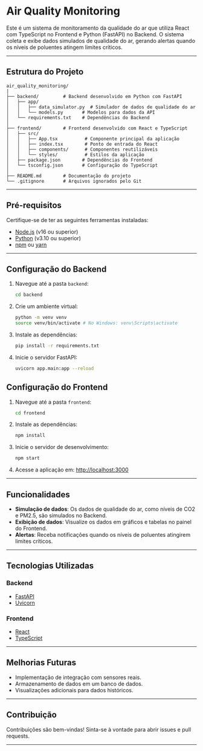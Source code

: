 # Air Quality Monitoring

Este é um sistema de monitoramento da qualidade do ar que utiliza React com TypeScript no Frontend e Python (FastAPI) no Backend. O sistema coleta e exibe dados simulados de qualidade do ar, gerando alertas quando os níveis de poluentes atingem limites críticos.

---

## Estrutura do Projeto

```
air_quality_monitoring/
|
├── backend/         # Backend desenvolvido em Python com FastAPI
│   ├── app/
│   │   ├── data_simulator.py  # Simulador de dados de qualidade do ar
│   │   └── models.py       # Modelos para dados da API
│   └── requirements.txt    # Dependências do Backend
│
├── frontend/        # Frontend desenvolvido com React e TypeScript
│   ├── src/
│   │   ├── App.tsx          # Componente principal da aplicação
│   │   ├── index.tsx        # Ponto de entrada do React
│   │   ├── components/      # Componentes reutilizáveis
│   │   └── styles/          # Estilos da aplicação
│   ├── package.json        # Dependências do Frontend
│   └── tsconfig.json       # Configuração do TypeScript
│
├── README.md        # Documentação do projeto
└── .gitignore       # Arquivos ignorados pelo Git
```

---

## Pré-requisitos

Certifique-se de ter as seguintes ferramentas instaladas:
- [Node.js](https://nodejs.org/) (v16 ou superior)
- [Python](https://www.python.org/) (v3.10 ou superior)
- [npm](https://www.npmjs.com/) ou [yarn](https://yarnpkg.com/)

---

## Configuração do Backend

1. Navegue até a pasta `backend`:

   ```bash
   cd backend
   ```

2. Crie um ambiente virtual:

   ```bash
   python -m venv venv
   source venv/bin/activate # No Windows: venv\Scripts\activate
   ```

3. Instale as dependências:

   ```bash
   pip install -r requirements.txt
   ```

4. Inicie o servidor FastAPI:

   ```bash
   uvicorn app.main:app --reload
   ```

## Configuração do Frontend

1. Navegue até a pasta `frontend`:

   ```bash
   cd frontend
   ```

2. Instale as dependências:

   ```bash
   npm install
   ```

3. Inicie o servidor de desenvolvimento:

   ```bash
   npm start
   ```

4. Acesse a aplicação em: [http://localhost:3000](http://localhost:3000)

---

## Funcionalidades

- **Simulação de dados**: Os dados de qualidade do ar, como níveis de CO2 e PM2.5, são simulados no Backend.
- **Exibição de dados**: Visualize os dados em gráficos e tabelas no painel do Frontend.
- **Alertas**: Receba notificações quando os níveis de poluentes atingirem limites críticos.

---

## Tecnologias Utilizadas

### Backend
- [FastAPI](https://fastapi.tiangolo.com/)
- [Uvicorn](https://www.uvicorn.org/)

### Frontend
- [React](https://reactjs.org/)
- [TypeScript](https://www.typescriptlang.org/)

---

## Melhorias Futuras

- Implementação de integração com sensores reais.
- Armazenamento de dados em um banco de dados.
- Visualizações adicionais para dados históricos.

---

## Contribuição

Contribuições são bem-vindas! Sinta-se à vontade para abrir issues e pull requests.

---
